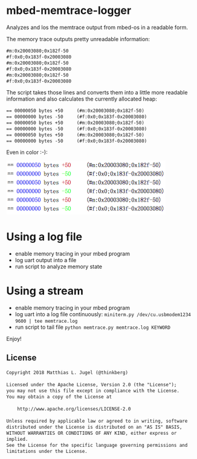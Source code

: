 # mbed-memtrace-logger
Analyzes and los the memtrace output from mbed-os in a readable form. 

The memory trace outputs pretty unreadable information:

```
#m:0x20003080;0x182f-50
#f:0x0;0x183f-0x20003080
#m:0x20003080;0x182f-50
#f:0x0;0x183f-0x20003080
#m:0x20003080;0x182f-50
#f:0x0;0x183f-0x20003080
```

The script takes those lines and converts them into a little more readable
information and also calculates the currently allocated heap:

```
== 00000050 bytes +50     (#m:0x20003080;0x182f-50)
== 00000000 bytes -50     (#f:0x0;0x183f-0x20003080)
== 00000050 bytes +50     (#m:0x20003080;0x182f-50)
== 00000000 bytes -50     (#f:0x0;0x183f-0x20003080)
== 00000050 bytes +50     (#m:0x20003080;0x182f-50)
== 00000000 bytes -50     (#f:0x0;0x183f-0x20003080)
```

Even in color :-):

![logoutput.png](logoutput.png)

# Using a log file
- enable memory tracing in your mbed program
- log uart output into a file
- run script to analyze memory state

# Using a stream
- enable memory tracing in your mbed program
- log uart into a log file continuously: `miniterm.py /dev/cu.usbmodem1234 9600 | tee memtrace.log`
- run script to tail file `python memtrace.py memtrace.log KEYWORD`

Enjoy!

## License

```
Copyright 2018 Matthias L. Jugel (@thinkberg)

Licensed under the Apache License, Version 2.0 (the "License");
you may not use this file except in compliance with the License.
You may obtain a copy of the License at

    http://www.apache.org/licenses/LICENSE-2.0

Unless required by applicable law or agreed to in writing, software
distributed under the License is distributed on an "AS IS" BASIS,
WITHOUT WARRANTIES OR CONDITIONS OF ANY KIND, either express or implied.
See the License for the specific language governing permissions and
limitations under the License.
```
